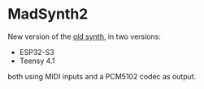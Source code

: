 # MadSynth2

New version of the [old synth](https://github.com/Guidoz1k/MadSynth), in two versions:
 * ESP32-S3
 * Teensy 4.1

both using MIDI inputs and a PCM5102 codec as output.

